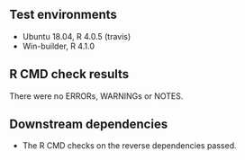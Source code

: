 ## Test environments
* Ubuntu 18.04, R 4.0.5 (travis)
* Win-builder, R 4.1.0

## R CMD check results
There were no ERRORs, WARNINGs or NOTES.

## Downstream dependencies
* The R CMD checks on the reverse dependencies passed.

